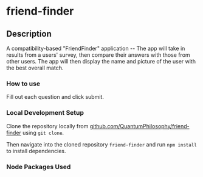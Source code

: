 # friend-finder

## Description
A compatibility-based "FriendFinder" application -- The app will take in results from a users' survey, then compare their answers with those from other users. The app will then display the name and picture of the user with the best overall match.

### How to use
Fill out each question and click submit.

### Local Development Setup
Clone the repository locally from [github.com/QuantumPhilosophy/friend-finder](https://github.com/QuantumPhilosophy/friend-finder) using `git clone`.

Then navigate into the cloned repository `friend-finder` and run `npm install` to install dependencies.

### Node Packages Used

